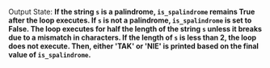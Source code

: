 Output State: **If the string `s` is a palindrome, `is_spalindrome` remains True after the loop executes. If `s` is not a palindrome, `is_spalindrome` is set to False. The loop executes for half the length of the string `s` unless it breaks due to a mismatch in characters. If the length of `s` is less than 2, the loop does not execute. Then, either 'TAK' or 'NIE' is printed based on the final value of `is_spalindrome`.**